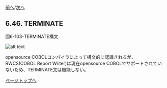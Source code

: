 <!--navi start-->
[前へ](6-45.md)/[次へ](6-47.md)
<!--navi end-->
## 6.46. TERMINATE

図6-103-TERMINATE構文

![alt text](Image/6-103-Terminate.png)

opensource COBOLコンパイラによって構文的に認識されるが、RWCS(COBOL Report Writer)は現在opensource COBOLでサポートされていないため、TERMINATE文は機能しない。

[ページトップへ](6-46.md)
